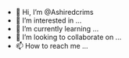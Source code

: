 - 👋 Hi, I’m @Ashiredcrims
- 👀 I’m interested in ...
- 🌱 I’m currently learning ...
- 💞️ I’m looking to collaborate on ...
- 📫 How to reach me ...

<!---
Ashiredcrims/Ashiredcrims is a ✨ special ✨ repository because its `README.md` (this file) appears on your GitHub profile.
You can click the Preview link to take a look at your changes.
--->

